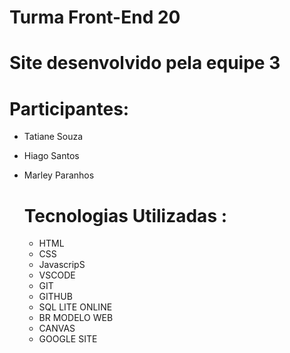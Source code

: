 
# Turma Front-End 20

# Site desenvolvido pela equipe 3

# Participantes:

- Tatiane Souza
- Hiago Santos
- Marley Paranhos
  

  # Tecnologias Utilizadas :


  - HTML
  - CSS
  - JavascripS
  - VSCODE
  - GIT
  - GITHUB
  - SQL LITE ONLINE
  - BR MODELO WEB
  - CANVAS
  - GOOGLE SITE
